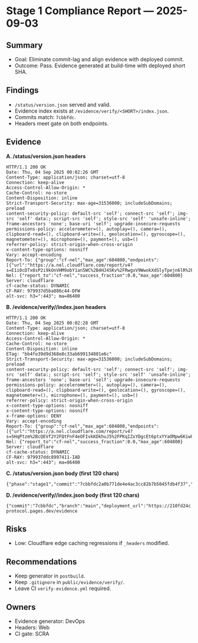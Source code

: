 # Stage 1 Compliance Report — 2025-09-03

## Summary
- Goal: Eliminate commit-lag and align evidence with deployed commit.
- Outcome: Pass. Evidence generated at build-time with deployed short SHA.

## Findings
- `/status/version.json` served and valid.
- Evidence index exists at `/evidence/verify/<SHORT>/index.json`.
- Commits match: `7cbbfdc`.
- Headers meet gate on both endpoints.

## Evidence
**A. /status/version.json headers**
```
HTTP/1.1 200 OK
Date: Thu, 04 Sep 2025 00:02:26 GMT
Content-Type: application/json; charset=utf-8
Connection: keep-alive
Access-Control-Allow-Origin: *
Cache-Control: no-store
Content-Disposition: inline
Strict-Transport-Security: max-age=31536000; includeSubDomains; preload
content-security-policy: default-src 'self'; connect-src 'self'; img-src 'self' data:; script-src 'self'; style-src 'self' 'unsafe-inline'; frame-ancestors 'none'; base-uri 'self'; upgrade-insecure-requests
permissions-policy: accelerometer=(), autoplay=(), camera=(), clipboard-read=(), clipboard-write=(), geolocation=(), gyroscope=(), magnetometer=(), microphone=(), payment=(), usb=()
referrer-policy: strict-origin-when-cross-origin
x-content-type-options: nosniff
Vary: accept-encoding
Report-To: {"group":"cf-nel","max_age":604800,"endpoints":[{"url":"https://a.nel.cloudflare.com/report/v4?s=E1i0cDTx0sP2i9kOnVHM9obY1an5WC%2B4HJ4SKv%2FRwgxV9WwokXdSlyTpejn6lR%2FLkxYI5iygzEiUI6nnxtmmEKjTBFzGEOkyuL1SXra5BC3hpUS6"}]}
Nel: {"report_to":"cf-nel","success_fraction":0.0,"max_age":604800}
Server: cloudflare
cf-cache-status: DYNAMIC
CF-RAY: 979937d5ba886c44-DFW
alt-svc: h3=":443"; ma=86400
```

**B. /evidence/verify/<SHORT>/index.json headers**
```
HTTP/1.1 200 OK
Date: Thu, 04 Sep 2025 00:02:28 GMT
Content-Type: application/json; charset=utf-8
Connection: keep-alive
Access-Control-Allow-Origin: *
Cache-Control: no-store
Content-Disposition: inline
ETag: "bb4fe39d9d368e8c33ab699134801e6c"
Strict-Transport-Security: max-age=31536000; includeSubDomains; preload
content-security-policy: default-src 'self'; connect-src 'self'; img-src 'self' data:; script-src 'self'; style-src 'self' 'unsafe-inline'; frame-ancestors 'none'; base-uri 'self'; upgrade-insecure-requests
permissions-policy: accelerometer=(), autoplay=(), camera=(), clipboard-read=(), clipboard-write=(), geolocation=(), gyroscope=(), magnetometer=(), microphone=(), payment=(), usb=()
referrer-policy: strict-origin-when-cross-origin
x-content-type-options: nosniff
x-content-type-options: nosniff
x-frame-options: DENY
Vary: accept-encoding
Report-To: {"group":"cf-nel","max_age":604800,"endpoints":[{"url":"https://a.nel.cloudflare.com/report/v4?s=5HqPtzm%2BcQEVf2Y2FQtFnF4eOFIvkKDkhuJ5%2FPKqIZxYDgcEt6ptxYYaOMpw6KiwOpNgC4LXZe60NRhFuCJ2diYeLBTTW2tZauwE%2FHMsnmXrLmzb"}]}
Nel: {"report_to":"cf-nel","success_fraction":0.0,"max_age":604800}
Server: cloudflare
cf-cache-status: DYNAMIC
CF-RAY: 979937ddc8997411-IAD
alt-svc: h3=":443"; ma=86400
```

**C. /status/version.json body (first 120 chars)**
```
{"phase":"stage1","commit":"7cbbfdc2a0b771de4e4ac3cc82b7b5045fdb4f37","ciStatus":"green","buildTime":"20
```

**D. /evidence/verify/<SHORT>/index.json body (first 120 chars)**
```
{"commit":"7cbbfdc","branch":"main","deployment_url":"https://210fd24c.zeropoint-protocol.pages.dev/evidence
```

## Risks
- Low: Cloudflare edge caching regressions if `_headers` modified.

## Recommendations
- Keep generator in `postbuild`.
- Keep `.gitignore` in `public/evidence/verify/`.
- Leave CI `verify-evidence.yml` required.

## Owners
- Evidence generator: DevOps
- Headers: Web
- CI gate: SCRA

